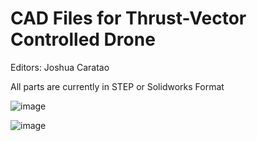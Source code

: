 # CAD Files for Thrust-Vector Controlled Drone
Editors: Joshua Caratao

All parts are currently in STEP or Solidworks Format

![image](https://github.com/user-attachments/assets/671365e4-eb9f-4c4e-b3c2-1ab50c81c201)

![image](https://github.com/user-attachments/assets/8e36302b-3f7b-46ba-9139-72947a6fe1e6)
